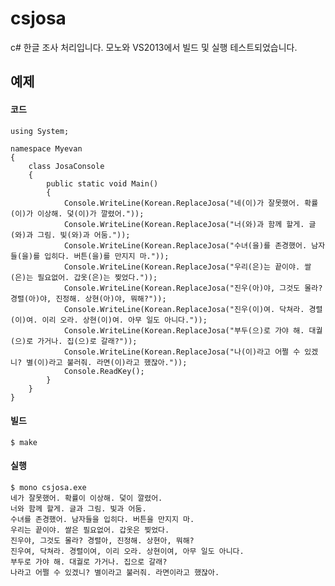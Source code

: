 csjosa
======

c# 한글 조사 처리입니다. 모노와 VS2013에서 빌드 및 실행 테스트되었습니다. 

## 예제

#### 코드

    using System;

    namespace Myevan
    {
        class JosaConsole
        {
            public static void Main()
            {
                Console.WriteLine(Korean.ReplaceJosa("네(이)가 잘못했어. 확률(이)가 이상해. 덫(이)가 깔렸어."));
                Console.WriteLine(Korean.ReplaceJosa("너(와)과 함께 할게. 글(와)과 그림. 빛(와)과 어둠."));
                Console.WriteLine(Korean.ReplaceJosa("수녀(을)를 존경했어. 남자들(을)를 입히다. 버튼(을)를 만지지 마."));
                Console.WriteLine(Korean.ReplaceJosa("우리(은)는 끝이야. 쌀(은)는 필요없어. 갑옷(은)는 찢었다."));
                Console.WriteLine(Korean.ReplaceJosa("진우(아)야, 그것도 몰라? 경렬(아)야, 진정해. 상현(아)야, 뭐해?"));
                Console.WriteLine(Korean.ReplaceJosa("진우(이)여. 닥쳐라. 경렬(이)여. 이리 오라. 상현(이)여. 아무 일도 아니다."));
                Console.WriteLine(Korean.ReplaceJosa("부두(으)로 가야 해. 대궐(으)로 가거나. 집(으)로 갈래?"));
                Console.WriteLine(Korean.ReplaceJosa("나(이)라고 어쩔 수 있겠니? 별(이)라고 불러줘. 라면(이)라고 했잖아."));
                Console.ReadKey();
            }
        }
    }

#### 빌드

    $ make

#### 실행

    $ mono csjosa.exe 
    네가 잘못했어. 확률이 이상해. 덫이 깔렸어.
    너와 함께 할게. 글과 그림. 빛과 어둠.
    수녀를 존경했어. 남자들을 입히다. 버튼을 만지지 마.
    우리는 끝이야. 쌀은 필요없어. 갑옷은 찢었다.
    진우야, 그것도 몰라? 경렬아, 진정해. 상현아, 뭐해?
    진우여, 닥쳐라. 경렬이여, 이리 오라. 상현이여, 아무 일도 아니다.
    부두로 가야 해. 대궐로 가거나. 집으로 갈래?
    나라고 어쩔 수 있겠니? 별이라고 불러줘. 라면이라고 했잖아.

